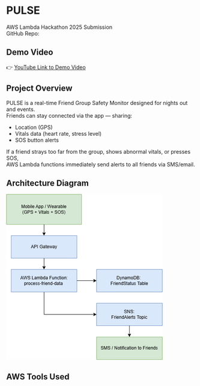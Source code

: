 # PULSE

AWS Lambda Hackathon 2025 Submission  
GitHub Repo: 

## Demo Video
👉 [YouTube Link to Demo Video](https://your-demo-link.com)

## Project Overview

PULSE is a real-time Friend Group Safety Monitor designed for nights out and events.  
Friends can stay connected via the app — sharing:

- Location (GPS)
- Vitals data (heart rate, stress level)
- SOS button alerts

If a friend strays too far from the group, shows abnormal vitals, or presses SOS,  
AWS Lambda functions immediately send alerts to all friends via SMS/email.

## Architecture Diagram

![Architecture](architecture-diagram.png)

## AWS Tools Used
